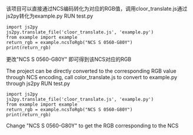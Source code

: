 该项目可以直接通过NCS编码转化为对应的RGB值，调用cloor_translate.js通过js2py转化为example.py
RUN test.py
```
import js2py
js2py.translate_file('cloor_translate.js', 'example.py')
from example import example
return_rgb = example.ncsToRgb("NCS S 0560-G80Y")
print(return_rgb)
```
更改"NCS S 0560-G80Y" 即可得到该NCS对应的RGB


The project can be directly converted to the corresponding RGB value through NCS encoding,
call color_translate.js to convert to example.py through js2py
RUN test.py
```
import js2py
js2py.translate_file('cloor_translate.js', 'example.py')
from example import example
return_rgb = example.ncsToRgb("NCS S 0560-G80Y")
print(return_rgb)
```
Change "NCS S 0560-G80Y" to get the RGB corresponding to the NCS
